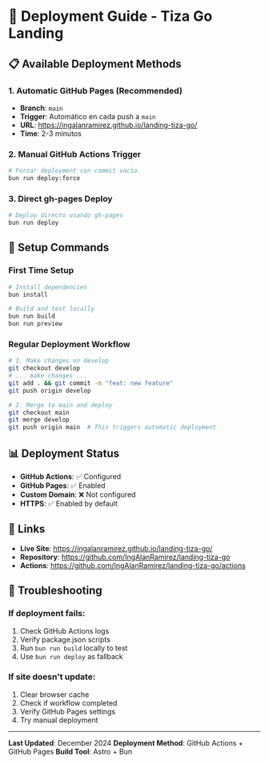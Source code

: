 # 🚀 Deployment Guide - Tiza Go Landing

## 📋 Available Deployment Methods

### 1. **Automatic GitHub Pages (Recommended)**

- **Branch**: `main`
- **Trigger**: Automático en cada push a `main`
- **URL**: https://ingalanramirez.github.io/landing-tiza-go/
- **Time**: 2-3 minutos

### 2. **Manual GitHub Actions Trigger**

```bash
# Forzar deployment con commit vacío
bun run deploy:force
```

### 3. **Direct gh-pages Deploy**

```bash
# Deploy directo usando gh-pages
bun run deploy
```

## 🔧 Setup Commands

### First Time Setup

```bash
# Install dependencies
bun install

# Build and test locally
bun run build
bun run preview
```

### Regular Deployment Workflow

```bash
# 1. Make changes on develop
git checkout develop
# ... make changes ...
git add . && git commit -m "feat: new feature"
git push origin develop

# 2. Merge to main and deploy
git checkout main
git merge develop
git push origin main  # This triggers automatic deployment
```

## 📊 Deployment Status

- **GitHub Actions**: ✅ Configured
- **GitHub Pages**: ✅ Enabled
- **Custom Domain**: ❌ Not configured
- **HTTPS**: ✅ Enabled by default

## 🔗 Links

- **Live Site**: https://ingalanramirez.github.io/landing-tiza-go/
- **Repository**: https://github.com/IngAlanRamirez/landing-tiza-go
- **Actions**: https://github.com/IngAlanRamirez/landing-tiza-go/actions

## 🚨 Troubleshooting

### If deployment fails:

1. Check GitHub Actions logs
2. Verify package.json scripts
3. Run `bun run build` locally to test
4. Use `bun run deploy` as fallback

### If site doesn't update:

1. Clear browser cache
2. Check if workflow completed
3. Verify GitHub Pages settings
4. Try manual deployment

---

**Last Updated**: December 2024
**Deployment Method**: GitHub Actions + GitHub Pages
**Build Tool**: Astro + Bun
